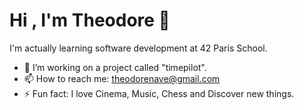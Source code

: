 <h1>Hi , I'm Theodore 👋</h1>

I'm actually learning software development at 42 Paris School.

* 🔭 I’m working on a project called "timepilot".
* 📫 How to reach me: theodorenave@gmail.com
* ⚡ Fun fact: I love Cinema, Music, Chess and Discover new things.
